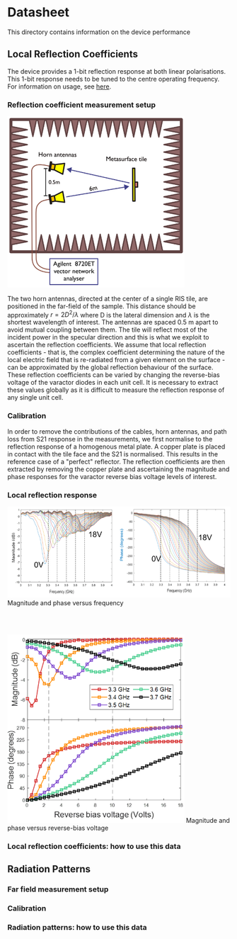 # Datasheet

This directory contains information on the device performance

## Local Reflection Coefficients

The device provides a 1-bit reflection response at both linear polarisations. This 1-bit response needs to be tuned to the centre operating frequency. For information on usage, see [here](https://github.com/jimrains/USCRIS/edit/main/datasheet/Readme.md#local-reflection-coefficients-how-to-use-this-data).

### Reflection coefficient measurement setup

<img src="images/refMeasSetup.png" width="400" />

The two horn antennas, directed at the center of a single RIS tile, are positioned in the far-field of the sample. This distance should be approximately $r = 2D^2/\lambda$ where D is the lateral dimension and $\lambda$ is the shortest wavelength of interest. The antennas are spaced 0.5 m apart to avoid mutual coupling between them. The tile will reflect most of the incident power in the specular direction and this is what we exploit to ascertain the reflection coefficients. We assume that local reflection coefficients - that is, the complex coefficient determining the nature of the local electric field that is re-radiated from a given element on the surface - can be approximated by the global reflection behaviour of the surface. These reflection coefficients can be varied by changing the reverse-bias voltage of the varactor diodes in each unit cell. It is necessary to extract these values globally as it is difficult to measure the reflection response of any single unit cell.

### Calibration

In order to remove the contributions of the cables, horn antennas, and path loss from S21 response in the measurements, we first normalise to the reflection response of a homogenous metal plate. A copper plate is placed in contact with the tile face and the S21 is normalised. This results in the reference case of a "perfect" reflector. The reflection coefficients are then extracted by removing the copper plate and ascertaining the magnitude and phase responses for the varactor reverse bias voltage levels of interest.

### Local reflection response


<img src="images/meas_phase_v_frequency.png" width="800" />
Magnitude and phase versus frequency

<br><br>

<img src="images/meas_phase_v_voltage.png" width="400" />
Magnitude and phase versus reverse-bias voltage

### Local reflection coefficients: how to use this data

## Radiation Patterns

### Far field measurement setup

### Calibration

### Radiation patterns: how to use this data
